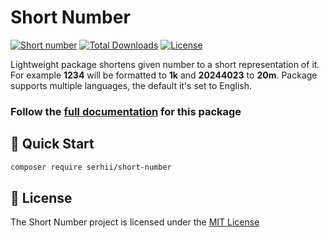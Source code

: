 # Short Number

[![Short number](https://github.com/short-number/short-number/actions/workflows/php.yml/badge.svg)](https://github.com/short-number/short-number/actions/workflows/php.yml)
[![Total Downloads](https://poser.pugx.org/serhii/short-number/downloads)](https://packagist.org/packages/serhii/short-number)
[![License](https://poser.pugx.org/serhii/short-number/license)](https://packagist.org/packages/serhii/short-number)

Lightweight package shortens given number to a short representation of it. For example **1234** will be formatted to **1k** and **20244023** to **20m**. Package supports multiple languages, the default it's set to English.

### Follow the [full documentation](https://serhiicho.github.io/short-number-docs/) for this package

## 🚀 Quick Start

```bash
composer require serhii/short-number
```

## 📄 License

The Short Number project is licensed under the [MIT License](https://github.com/short-number/short-number/blob/main/LICENSE.md)
